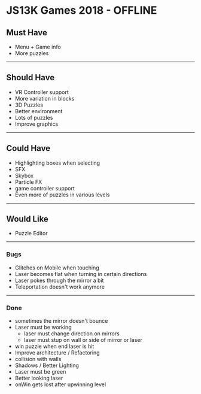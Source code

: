 # JS13K Games 2018 - OFFLINE

## Must Have
- Menu + Game info
- More puzzles
___
## Should Have
- VR Controller support
- More variation in blocks
- 3D Puzzles
- Better environment
- Lots of puzzles
- Improve graphics

___
## Could Have
- Highlighting boxes when selecting
- SFX
- Skybox
- Particle FX
- game controller support
- Even more of puzzles in various levels
___
## Would Like
- Puzzle Editor
___
### Bugs
- Glitches on Mobile when touching
- Laser becomes flat when turning in certain directions
- Laser pokes through the mirror a bit
- Teleportation doesn't work anymore
___
### Done
- sometimes the mirror doesn't bounce
- Laser must be working
  - laser must change direction on mirrors
  - laser must stup on wall or side of mirror or laser
- win puzzle when end laser is hit
- Improve architecture / Refactoring
- collision with walls
- Shadows / Better Lighting
- Laser must be green
- Better looking laser
- onWin gets lost after upwinning level